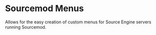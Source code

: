 # Sourcemod Menus
Allows for the easy creation of custom menus for Source Engine servers running Sourcemod.
